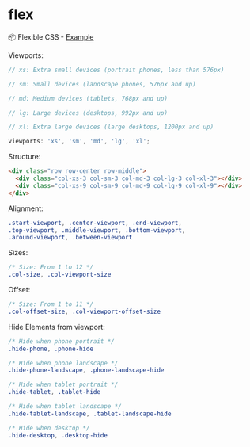 # flex
📦  Flexible CSS - [Example](https://rawgit.com/fefranzoni/flex/master/test.html)

Viewports:
```javascript
// xs: Extra small devices (portrait phones, less than 576px)

// sm: Small devices (landscape phones, 576px and up)

// md: Medium devices (tablets, 768px and up)

// lg: Large devices (desktops, 992px and up)

// xl: Extra large devices (large desktops, 1200px and up)

viewports: 'xs', 'sm', 'md', 'lg', 'xl';
```

Structure:
```html
<div class="row row-center row-middle">
  <div class="col-xs-3 col-sm-3 col-md-3 col-lg-3 col-xl-3"></div>
  <div class="col-xs-9 col-sm-9 col-md-9 col-lg-9 col-xl-9"></div>
</div>
```

Alignment:
```css
.start-viewport, .center-viewport, .end-viewport,
.top-viewport, .middle-viewport, .bottom-viewport,
.around-viewport, .between-viewport
```

Sizes:
```css
/* Size: From 1 to 12 */
.col-size, .col-viewport-size
```

Offset:
```css
/* Size: From 1 to 11 */
.col-offset-size, .col-viewport-offset-size
```

Hide Elements from viewport:
```css
/* Hide when phone portrait */
.hide-phone, .phone-hide

/* Hide when phone landscape */
.hide-phone-landscape, .phone-landscape-hide

/* Hide when tablet portrait */
.hide-tablet, .tablet-hide

/* Hide when tablet landscape */
.hide-tablet-landscape, .tablet-landscape-hide

/* Hide when desktop */
.hide-desktop, .desktop-hide
```